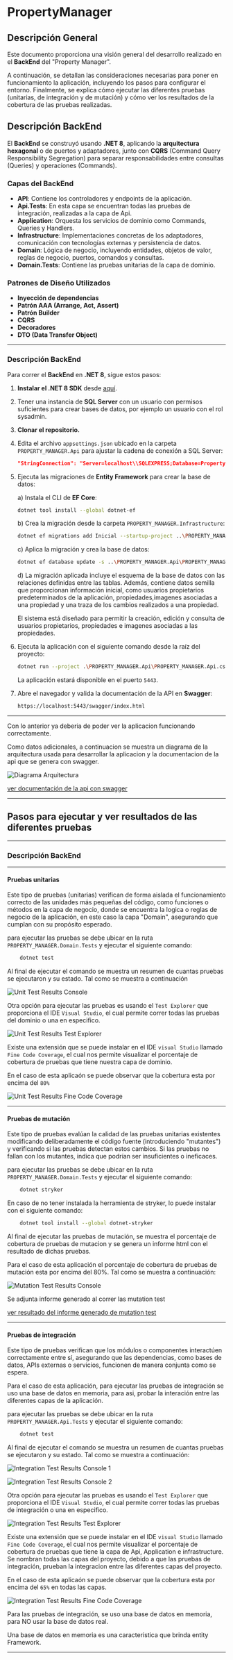 # PropertyManager

## Descripción General

Este documento proporciona una visión general del desarrollo realizado en el **BackEnd** del "Property Manager".

A continuación, se detallan las consideraciones necesarias para poner en funcionamiento la aplicación, incluyendo los pasos para configurar el entorno. Finalmente, se explica cómo ejecutar las diferentes pruebas (unitarias, de integración y de mutación) y cómo ver los resultados de la cobertura de las pruebas realizadas.

## Descripción BackEnd

El **BackEnd** se construyó usando **.NET 8**, aplicando la **arquitectura hexagonal** o de puertos y adaptadores, junto con **CQRS** (Command Query Responsibility Segregation) para separar responsabilidades entre consultas (Queries) y operaciones (Commands).

### Capas del BackEnd

- **API**: Contiene los controladores y endpoints de la aplicación.
- **Api.Tests**: En esta capa se encuentran todas las pruebas de integración, realizadas a la capa de Api.
- **Application**: Orquesta los servicios de dominio como Commands, Queries y Handlers.
- **Infrastructure**: Implementaciones concretas de los adaptadores, comunicación con tecnologías externas y persistencia de datos.
- **Domain**: Lógica de negocio, incluyendo entidades, objetos de valor, reglas de negocio, puertos, comandos y consultas.
- **Domain.Tests**: Contiene las pruebas unitarias de la capa de dominio.

### Patrones de Diseño Utilizados

- **Inyección de dependencias**
- **Patrón AAA (Arrange, Act, Assert)**
- **Patrón Builder**
- **CQRS**
- **Decoradores**
- **DTO (Data Transfer Object)**

---

### Descripción BackEnd

Para correr el **BackEnd** en **.NET 8**, sigue estos pasos:

1. **Instalar el .NET 8 SDK** desde [aquí](https://dotnet.microsoft.com/es-es/download).
2. Tener una instancia de **SQL Server** con un usuario con permisos suficientes para crear bases de datos, por ejemplo un usuario con el rol sysadmin.
3. **Clonar el repositorio.**
4. Edita el archivo `appsettings.json` ubicado en la carpeta `PROPERTY_MANAGER.Api` para ajustar la cadena de conexión a SQL Server:

    ```json
    "StringConnection": "Server=localhost\\SQLEXPRESS;Database=Property;User Id=hsmo;Password=12345;TrustServerCertificate=True"
    ```

5. Ejecuta las migraciones de **Entity Framework** para crear la base de datos:

    a) Instala el CLI de **EF Core**:
    ```bash
    dotnet tool install --global dotnet-ef
    ```

    b) Crea la migración desde la carpeta `PROPERTY_MANAGER.Infrastructure`:
    ```bash
    dotnet ef migrations add Inicial --startup-project ..\PROPERTY_MANAGER.Api\PROPERTY_MANAGER.Api.csproj
    ```

    c) Aplica la migración y crea la base de datos:
    ```bash
    dotnet ef database update -s ..\PROPERTY_MANAGER.Api\PROPERTY_MANAGER.Api.csproj
    ```
    d)  La migración aplicada incluye el esquema de la base de datos con las relaciones definidas entre las tablas. Además, contiene datos semilla que proporcionan información inicial, como usuarios propietarios predeterminados de la aplicación, propiedades,imagenes asociadas a una propiedad y una traza de los cambios realizados a una propiedad.
    
    El sistema está diseñado para permitir la creación, edición y consulta de usuarios propietarios, propiedades e imagenes asociadas a las propiedades.

6. Ejecuta la aplicación con el siguiente comando desde la raíz del proyecto:
    ```bash
    dotnet run --project .\PROPERTY_MANAGER.Api\PROPERTY_MANAGER.Api.csproj
    ```

    La aplicación estará disponible en el puerto `5443`.

7. Abre el navegador y valida la documentación de la API en **Swagger**:
    ```bash
    https://localhost:5443/swagger/index.html
    ```
--- 

Con lo anterior ya deberia de poder ver la aplicacion funcionando correctamente.

Como datos adicionales, a continuacion se muestra un diagrama de la arquitectura usada para desarrollar la aplicacion y la documentacion de la api que se genera con swagger.

![Diagrama Arquitectura](./FilesForTheReadme/Architecture/PROPERTY_MANAGER_ArchitectureDiagram.jpg)


[ver documentación de la api con swagger](./FilesForTheReadme/DocumentationWithSwaggerWebApi/DocumentationWithSwagger.json)

---

## Pasos para ejecutar y ver resultados de las diferentes pruebas

---

### Descripción BackEnd

---

#### Pruebas unitarias

Este tipo de pruebas (unitarias) verifican de forma aislada el funcionamiento correcto de las unidades más pequeñas del código, como funciones o métodos en la capa de negocio, donde se encuentra la logica o reglas de negocio de la aplicación, en este caso la capa "Domain", asegurando que cumplan con su propósito esperado.

para ejecutar las pruebas se debe ubicar en la ruta `PROPERTY_MANAGER.Domain.Tests` y ejecutar el siguiente comando:

```bash
    dotnet test
```

Al final de ejecutar el comando se muestra un resumen de cuantas pruebas se ejecutaron y su estado. Tal como se muestra a continuación

![Unit Test Results Console](./FilesForTheReadme/UnitTestResults/UnitTestResultsConsole.jpg)

Otra opción para ejecutar las pruebas es usando el `Test Explorer` que proporciona el IDE `Visual Studio`, el cual permite correr todas las pruebas del dominio o una en especifico.

![Unit Test Results Test Explorer](./FilesForTheReadme/UnitTestResults/UnitTestResultsTestExplorer.jpg)

Existe una extensión que se puede instalar en el IDE `visual Studio` llamado `Fine Code Coverage`, el cual nos permite visualizar el porcentaje de cobertura de pruebas que tiene nuestra capa de dominio.

En el caso de esta aplicaón se puede observar que la cobertura esta por encima del `80%`

![Unit Test Results Fine Code Coverage](./FilesForTheReadme/UnitTestResults/UnitTestResultsFineCodeCoverage.jpg)


---

#### Pruebas de mutación

Este tipo de pruebas evalúan la calidad de las pruebas unitarias existentes modificando deliberadamente el código fuente (introduciendo "mutantes") y verificando si las pruebas detectan estos cambios. Si las pruebas no fallan con los mutantes, indica que podrían ser insuficientes o ineficaces.

para ejecutar las pruebas se debe ubicar en la ruta `PROPERTY_MANAGER.Domain.Tests` y ejecutar el siguiente comando:


```bash
    dotnet stryker
```

En caso de no tener instalada la herramienta de stryker, lo puede instalar con el siguiente comando:

```bash
    dotnet tool install --global dotnet-stryker
```

Al final de ejecutar las pruebas de mutación, se muestra el porcentaje de cobertura de pruebas de mutacion y se genera un informe html con el resultado de dichas pruebas.

Para el caso de esta aplicación el porcentaje de cobertura de pruebas de mutación esta por encima del 80%. Tal como se muestra a continuación:


![Mutation Test Results Console](./FilesForTheReadme/MutationTestResults/MutationTestResultsConsole.jpg)

Se adjunta informe generado al correr las mutation test

[ver resultado del informe generado de mutation test](./FilesForTheReadme/MutationTestResults/mutation-report.html)

---

#### Pruebas de integración

Este tipo de pruebas verifican que los módulos o componentes interactúen correctamente entre sí, asegurando que las dependencias, como bases de datos, APIs externas o servicios, funcionen de manera conjunta como se espera.

Para el caso de esta aplicación, para ejecutar las pruebas de integración se uso una base de datos en memoria, para asi, probar la interación entre las diferentes capas de la aplicación.

para ejecutar las pruebas se debe ubicar en la ruta `PROPERTY_MANAGER.Api.Tests` y ejecutar el siguiente comando:


```bash
    dotnet test
```

Al final de ejecutar el comando se muestra un resumen de cuantas pruebas se ejecutaron y su estado. Tal como se muestra a continuación:

![Integration Test Results Console 1](./FilesForTheReadme/IntegrationTestResults/IntegrationTestResultsConsole1.jpg)

![Integration Test Results Console 2](./FilesForTheReadme/IntegrationTestResults/IntegrationTestResultsConsole2.jpg)

Otra opción para ejecutar las pruebas es usando el `Test Explorer` que proporciona el IDE `Visual Studio`, el cual permite correr todas las pruebas de integración o una en especifico.

![Integration Test Results Test Explorer](./FilesForTheReadme/IntegrationTestResults/IntegrationTestResultsTestExplorer.jpg)

Existe una extensión que se puede instalar en el IDE `visual Studio` llamado `Fine Code Coverage`, el cual nos permite visualizar el porcentaje de cobertura de pruebas que tiene la capa de Api, Application e infrastructure. Se nombran todas las capas del proyecto, debido a que las pruebas de integración, prueban la integracion entre las diferentes capas del proyecto.

En el caso de esta aplicaón se puede observar que la cobertura esta por encima del `65%` en todas las capas.

![Integration Test Results Fine Code Coverage](./FilesForTheReadme/IntegrationTestResults/IntegrationTestResultsFineCodeCoverage.jpg)

Para las pruebas de integración, se uso una base de datos en memoria, para NO usar la base de datos real.

Una base de datos en memoria es una caracteristica que brinda entity Framework.

---